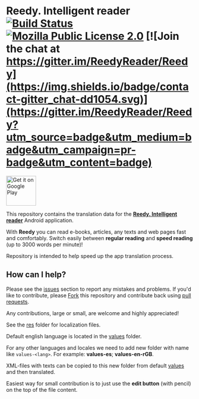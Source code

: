 # Reedy. Intelligent reader [![Build Status](https://travis-ci.org/ReedyReader/Reedy-Android-Translations.svg?branch=master)](https://travis-ci.org/ReedyReader/Reedy-Android-Translations)  [![Mozilla Public License 2.0](https://img.shields.io/github/license/mashape/apistatus.svg)](https://github.com/ReedyReader/Reedy-Android-Translations/blob/master/LICENSE)  [![Join the chat at https://gitter.im/ReedyReader/Reedy](https://img.shields.io/badge/contact-gitter_chat-dd1054.svg)](https://gitter.im/ReedyReader/Reedy?utm_source=badge&utm_medium=badge&utm_campaign=pr-badge&utm_content=badge)
<a href="https://play.google.com/store/apps/details?id=azagroup.reedy&referrer=utm_source%3Dgithub%26utm_medium%3Dtranslations%26utm_content%3Dreadme_btn"><img alt="Get it on Google Play" src="https://play.google.com/intl/en_us/badges/images/generic/en_badge_web_generic.png" height="80px"/></a>

This repository contains the translation data for the [**Reedy. Intelligent reader**](https://play.google.com/store/apps/details?id=azagroup.reedy&referrer=utm_source%3Dgithub%26utm_medium%3Dtranslations%26utm_content%3Dreadme_header) Android application.

With **Reedy** you can read e-books, articles, any texts and web pages fast and comfortably.
Switch easily between **regular reading** and **speed reading** (up to 3000 words per minute)!

Repository is intended to help speed up the app translation process.

## How can I help?

Please see the [issues](https://github.com/ReedyReader/Reedy-Android-Translations/issues) section to report any mistakes and problems.
If you'd like to contribute, please [Fork](https://help.github.com/articles/fork-a-repo/) this repository and contribute back using [pull requests](https://github.com/ReedyReader/Reedy-Android-Translations/pulls).

Any contributions, large or small, are welcome and highly appreciated!

See the [res](https://github.com/ReedyReader/Reedy-Android-Translations/tree/master/Reedy/src/main/res) folder for localization files.

Default english language is located in the [values](https://github.com/ReedyReader/Reedy-Android-Translations/tree/master/Reedy/src/main/res/values) folder.

For any other languages and locales we need to add new folder with name like `values-<lang>`.
For example: **values-es**; **values-en-rGB**.

XML-files with texts can be copied to this new folder from default [values](https://github.com/ReedyReader/Reedy-Android-Translations/tree/master/Reedy/src/main/res/values) and then translated.

Easiest way for small contribution is to just use the **edit button** (with pencil) on the top of the file content.
